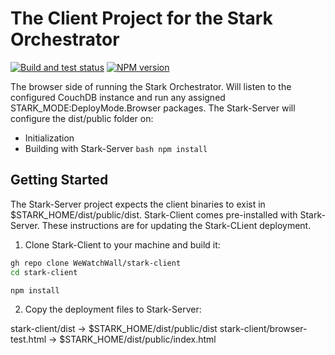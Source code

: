 # The Client Project for the Stark Orchestrator

[![Build and test status](https://github.com/WeWatchWall/stark-client/workflows/Lint%20and%20test/badge.svg)](https://github.com/WeWatchWall/stark-client/actions?query=workflow%3A%22Lint+and+test%22)
[![NPM version](https://img.shields.io/npm/v/stark-client.svg)](https://www.npmjs.com/package/stark-client)

The browser side of running the Stark Orchestrator. Will listen to the configured CouchDB instance and run any assigned STARK_MODE:DeployMode.Browser packages. The Stark-Server will configure the dist/public folder on:

* Initialization
* Building with Stark-Server ```bash npm install```

## Getting Started

The Stark-Server project expects the client binaries to exist in $STARK_HOME/dist/public/dist. Stark-Client comes pre-installed with Stark-Server. These instructions are for updating the Stark-CLient deployment.

1. Clone Stark-Client to your machine and build it:
  
  ```bash
  gh repo clone WeWatchWall/stark-client
  cd stark-client
  
  npm install
  ```

2. Copy the deployment files to Stark-Server:
  
  stark-client/dist -> $STARK_HOME/dist/public/dist
  stark-client/browser-test.html -> $STARK_HOME/dist/public/index.html

